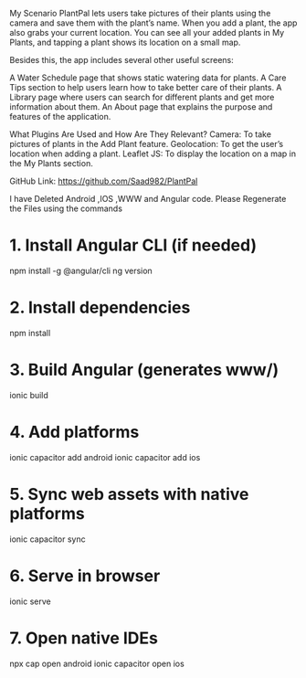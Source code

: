 

My Scenario
PlantPal lets users take pictures of their plants using the camera and save them with the plant’s name. When you add a plant, the app also grabs your current location. You can see all your added plants in My Plants, and tapping a plant shows its location on a small map.

Besides this, the app includes several other useful screens:

  A Water Schedule page that shows static watering data for plants.
  A Care Tips section to help users learn how to take better care of their plants.
  A Library page where users can search for different plants and get more information about them.
  An About page that explains the purpose and features of the application.


What Plugins Are Used and How Are They Relevant?
  Camera: To take pictures of plants in the Add Plant feature.
  Geolocation: To get the user’s location when adding a plant.
  Leaflet JS: To display the location on a map in the My Plants section.


GitHub Link:
https://github.com/Saad982/PlantPal


I have Deleted Android ,IOS ,WWW and Angular code. Please Regenerate the Files using the commands

# 1. Install Angular CLI (if needed)
npm install -g @angular/cli
ng version

# 2. Install dependencies
npm install

# 3. Build Angular (generates www/)
ionic build

# 4. Add platforms
ionic capacitor add android
ionic capacitor add ios

# 5. Sync web assets with native platforms
ionic capacitor sync

# 6. Serve in browser
ionic serve

# 7. Open native IDEs
npx cap open android
ionic capacitor open ios



   


   


